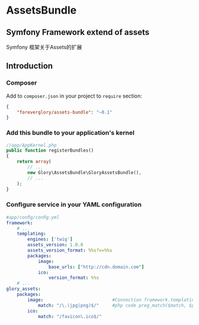 AssetsBundle
===========

Symfony Framework extend of assets
-
Symfony 框架关于Assets的扩展

Introduction
------------

### Composer

Add to `composer.json` in your project to `require` section:

```json
{
    "foreverglory/assets-bundle": "~0.1"
}
```
### Add this bundle to your application's kernel

```php
//app/AppKernel.php
public function registerBundles()
{
    return array(
        // ...
        new Glory\AssetsBundle\GloryAssetsBundle(),
        // ...
    );
}
```

### Conﬁgure service in your YAML configuration
```yaml
#app/conﬁg/conﬁg.yml
framework:
    # ...
    templating:
        engines: ['twig']
        assets_version: 1.0.0
        assets_version_format: %%s?v=%%s
        packages:
            image:
                base_urls: ["http://cdn.domain.com"]
            ico:
                version_format: %%s
    # ...
glory_assets:
    packages:
        image:                          #Connection framework.templating.packages.{image}
            match: "/\.(jpg|png)$/"     #php code preg_match($match, $path), if match, use framework.templating.packages.{image}
        ico:
            match: "/favicon\.ico$/"
```